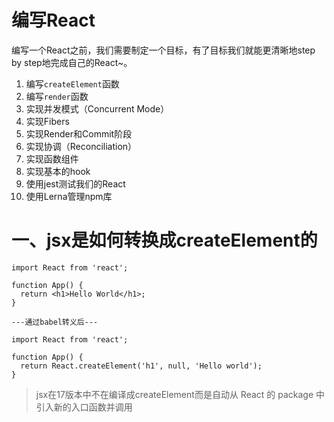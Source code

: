 # 编写React

编写一个React之前，我们需要制定一个目标，有了目标我们就能更清晰地step by step地完成自己的React~。

1. 编写`createElement`函数
2. 编写`render`函数
3. 实现并发模式（Concurrent Mode）
4. 实现Fibers
5. 实现Render和Commit阶段
6. 实现协调（Reconciliation）
7. 实现函数组件
8. 实现基本的hook
9. 使用jest测试我们的React
10. 使用Lerna管理npm库


# 一、jsx是如何转换成createElement的


```
import React from 'react';

function App() {
  return <h1>Hello World</h1>;
}

---通过babel转义后---

import React from 'react';

function App() {
  return React.createElement('h1', null, 'Hello world');
}
```

> jsx在17版本中不在编译成createElement而是自动从 React 的 package 中引入新的入口函数并调用